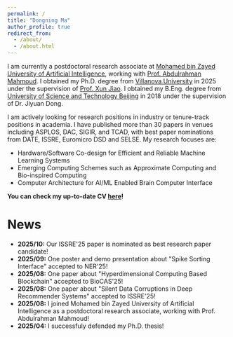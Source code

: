 ```yaml
---
permalink: /
title: "Dongning Ma"
author_profile: true
redirect_from: 
  - /about/
  - /about.html
---
```


I am currently a postdoctoral research associate at [Mohamed bin Zayed University of Artificial Intelligence](https://mbzuai.ac.ae/), working with [Prof. Abdulrahman Mahmoud](https://ma3mool.github.io/). I obtained my Ph.D. degree from [Villanova University](https://villanova.edu/) in 2025 under the supervision of [Prof. Xun Jiao](https://vu-detail.github.io/people/jiao). I obtained my B.Eng. degree from [University of Science and Technology Beijing](https://www.ustb.edu.cn/) in 2018 under the supervision of Dr. Jiyuan Dong. 

I am actively looking for research positions in industry or tenure-track positions in academia. I have published more than 30 papers in venues including ASPLOS, DAC, SIGIR, and TCAD, with best paper nominations from DATE, ISSRE, Euromicro DSD and SELSE. My research focuses are:
- Hardware/Software Co-design for Efficient and Reliable Machine Learning Systems
- Emerging Computing Schemes such as Approximate Computing and Bio-inspired Computing 
- Computer Architecture for AI/ML Enabled Brain Computer Interface

**You can check my up-to-date CV [here](/cv/)!**

# News
- **2025/10:** Our ISSRE'25 paper is nominated as best research paper candidate!
- **2025/09:** One poster and demo presentation about "Spike Sorting Interface" accepted to NER'25!
- **2025/08:** One paper about "Hyperdimensional Computing Based Blockchain" accepted to BioCAS'25!
- **2025/08:** One paper about "Silent Data Corruptions in Deep Recommender Systems" accepted to ISSRE'25!
- **2025/08:** I joined Mohamed bin Zayed University of Artificial Intelligence as a postdoctoral research associate, working with Prof. Abdulrahman Mahmoud! 
- **2025/04:** I successfuly defended my Ph.D. thesis! 